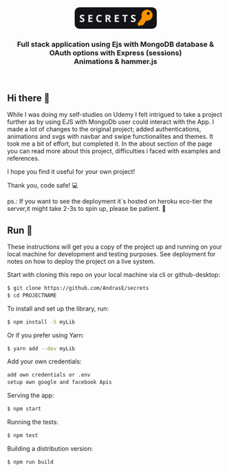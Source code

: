 <br>
<p align="center">
  <a href="https://app-secret.herokuapp.com/" target="_blank" rel="noopener noreferrer">
  <img src="https://github.com/AndrasE/raw-readme/blob/main/secrets-readme-img.png?raw=true">
  </a>
</p>
<h3 align="center">
  Full stack application using Ejs with MongoDB database & 
  <br>
  OAuth options with Express (sessions)
  <br>
  Animations & hammer.js
</h3>

<br>

## Hi there 👋

While I was doing my self-studies on Udemy I felt intrigued to take a project further as by using EJS with MongoDb user could interact with the App. I made a lot of changes to the original project; added authentications, animations and svgs with navbar and swipe functionalites and themes. It took me a bit of effort, but completed it. In the about section of the page you can read more about this project, difficulties i faced with examples and references. 

I hope you find it useful for your own project!

Thank you, code safe! 💻

ps.: If you want to see the deployment it`s hosted on heroku eco-tier the server,it might take 2-3s to spin up, please be patient. 🐨


## Run 🚀
These instructions will get you a copy of the project up and running on your local machine for development and testing purposes. See deployment for notes on how to deploy the project on a live system.

Start with cloning this repo on your local machine via cli or github-desktop:

```sh
$ git clone https://github.com/AndrasE/secrets
$ cd PROJECTNAME
```
To install and set up the library, run:
```sh
$ npm install -S myLib
```

Or if you prefer using Yarn:
```sh
$ yarn add --dev myLib
```

Add your own credentials:
```sh
add own credentials or .env
setup own google and facebook Apis
```
Serving the app:
```sh
$ npm start
```
Running the tests:
```sh
$ npm test
```
Building a distribution version:
```sh
$ npm run build
```
